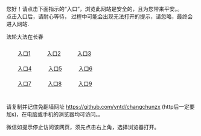 您好！请点击下面指示的“入口”，浏览此网站是安全的，且为您带来平安。。 <br/>
点击入口后，请耐心等待， 过程中可能会出现无法打开的提示，请忽略，最终会进入网站. </br>

法轮大法在长春<br/>
<div style="padding:10px"><a style="margin:20px" target="_blank" href="https://d11zxn4fvzsq8u.cloudfront.net/2Qpsp?lsaqwp" id="ccLink1" rel="nofollow">入口1</a> <a target="_blank" style="margin:20px" href="https://d3pevgwj2w619b.cloudfront.net/2Qpsp?ijjclc" id="ccLink2" rel="nofollow">入口2</a> <a style="margin:20px" target="_blank" href="https://d179q7f11yzlnj.cloudfront.net/2Qpsp?oloii" id="ccLink3" rel="nofollow">入口3</a></div>

<div style="padding:10px" ><a style="margin:20px" target="_blank" href="https://d11zxn4fvzsq8u.cloudfront.net/2Qpsp?lsaqwp" id="ccLink4" rel="nofollow">入口4</a> <a style="margin:20px" href="https://d3pevgwj2w619b.cloudfront.net/2Qpsp?ijjclc" target="_blank" id="ccLink5" rel="nofollow">入口5</a> <a style="margin:20px" href="https://d179q7f11yzlnj.cloudfront.net/2Qpsp?oloii" target="_blank" id="ccLink6" rel="nofollow">入口6</a></div>

<div style="padding:10px"><a style="margin:20px" target="_blank" href="https://d11zxn4fvzsq8u.cloudfront.net/2Qpsp?lsaqwp" id="ccLink7" rel="nofollow">入口7</a> <a style="margin:20px" href="https://d3pevgwj2w619b.cloudfront.net/2Qpsp?ijjclc" target="_blank" id="ccLink8" rel="nofollow">入口8</a> <a style="margin:20px" target="_blank" href="https://d179q7f11yzlnj.cloudfront.net/2Qpsp?oloii" id="ccLink9" rel="nofollow">入口9</a></div>

<br/>



请复制并记住免翻墙网址 https://github.com/yntd/changchunzx (http后一定要加s)，在电脑或手机的浏览器均可访问。。<br/>

微信如提示停止访问该网页，须先点击右上角，选择浏览器打开。
